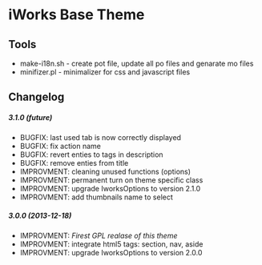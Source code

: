 iWorks Base Theme
=================

Tools
---------

* make-i18n.sh - create pot file, update all po files and genarate mo files
* minifizer.pl - minimalizer for css and javascript files

Changelog
---------

##### 3.1.0 (future)

* BUGFIX: last used tab is now correctly displayed
* BUGFIX: fix action name
* BUGFIX: revert enties to tags in description
* BUGFIX: remove enties from title
* IMPROVMENT: cleaning unused functions (options)
* IMPROVMENT: permanent turn on theme specific class
* IMPROVMENT: upgrade IworksOptions to version 2.1.0
* IMPROVMENT: add thumbnails name to select

##### 3.0.0 (2013-12-18)

* IMPROVMENT: *Firest GPL realase of this theme*
* IMPROVMENT: integrate html5 tags: section, nav, aside
* IMPROVMENT: upgrade IworksOptions to version 2.0.0

